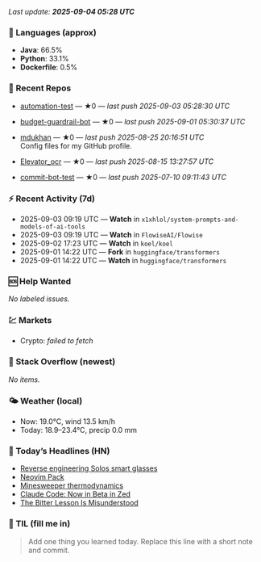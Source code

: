 

<!-- DAILY-SECTION:START -->
_Last update: **2025-09-04 05:28 UTC**_


### 🧪 Languages (approx)
- **Java**: 66.5%
- **Python**: 33.1%
- **Dockerfile**: 0.5%

### 🔧 Recent Repos
- [automation-test](https://github.com/mdukhan/automation-test) — ★0 — _last push 2025-09-03 05:28:30 UTC_  
  
- [budget-guardrail-bot](https://github.com/mdukhan/budget-guardrail-bot) — ★0 — _last push 2025-09-01 05:30:37 UTC_  
  
- [mdukhan](https://github.com/mdukhan/mdukhan) — ★0 — _last push 2025-08-25 20:16:51 UTC_  
  Config files for my GitHub profile.
- [Elevator_ocr](https://github.com/mdukhan/Elevator_ocr) — ★0 — _last push 2025-08-15 13:27:57 UTC_  
  
- [commit-bot-test](https://github.com/mdukhan/commit-bot-test) — ★0 — _last push 2025-07-10 09:11:43 UTC_  
  

### ⚡ Recent Activity (7d)
- 2025-09-03 09:19 UTC — **Watch** in `x1xhlol/system-prompts-and-models-of-ai-tools`
- 2025-09-03 09:19 UTC — **Watch** in `FlowiseAI/Flowise`
- 2025-09-02 17:23 UTC — **Watch** in `koel/koel`
- 2025-09-01 14:22 UTC — **Fork** in `huggingface/transformers`
- 2025-09-01 14:22 UTC — **Watch** in `huggingface/transformers`

### 🆘 Help Wanted
_No labeled issues._

### 💹 Markets
- Crypto: _failed to fetch_

### 🧩 Stack Overflow (newest)
_No items._

### 🌤️ Weather (local)
- Now: 19.0°C, wind 13.5 km/h
- Today: 18.9–23.4°C, precip 0.0 mm

### 📰 Today’s Headlines (HN)
- [Reverse engineering Solos smart glasses](http://etoileos.com/)
- [Neovim Pack](https://jfloren.net/b/2025/8/28/0)
- [Minesweeper thermodynamics](https://neovim.io/doc/user/pack.html#vim.pack)
- [Claude Code: Now in Beta in Zed](https://oscarcunningham.com/792/minesweeper-thermodynamics/)
- [The Bitter Lesson Is Misunderstood](https://zed.dev/blog/claude-code-via-acp)

### 🧠 TIL (fill me in)
> Add one thing you learned today. Replace this line with a short note and commit.

<!-- DAILY-SECTION:END -->
